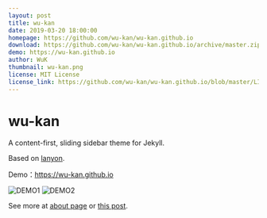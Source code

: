 ```yaml
---
layout: post
title: wu-kan
date: 2019-03-20 18:00:00
homepage: https://github.com/wu-kan/wu-kan.github.io
download: https://github.com/wu-kan/wu-kan.github.io/archive/master.zip
demo: https://wu-kan.github.io
author: WuK
thumbnail: wu-kan.png
license: MIT License
license_link: https://github.com/wu-kan/wu-kan.github.io/blob/master/LICENSE
---
```

# wu-kan

A content-first, sliding sidebar theme for Jekyll. 

Based on [lanyon](https://github.com/poole/lanyon).

Demo：<https://wu-kan.github.io>

![DEMO1](https://wu-kan.github.io/public/image/2019-01-18-1.jpg)
![DEMO2](https://wu-kan.github.io/public/image/2019-01-18-2.jpg)

See more at [about page](https://wu-kan.github.io/about) or [this post](https://wu-kan.github.io/posts/博客搭建/基于Jekyll搭建个人博客).
